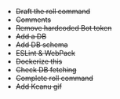 - ~~Draft the roll command~~
- ~~Comments~~
- ~~Remove hardcoded Bot token~~
- ~~Add a DB~~
- ~~Add DB schema~~
- ~~ESLint & WebPack~~
- ~~Dockerize this~~
- ~~Check DB fetching~~
- ~~Complete roll command~~
- ~~Add Keanu gif~~
